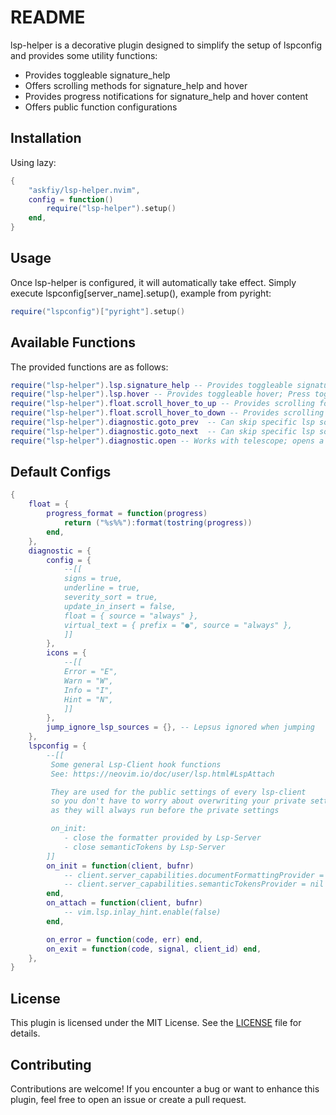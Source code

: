 # README

lsp-helper is a decorative plugin designed to simplify the setup of lspconfig and provides some utility functions:

- Provides toggleable signature_help
- Offers scrolling methods for signature_help and hover
- Provides progress notifications for signature_help and hover content
- Offers public function configurations

## Installation

Using lazy:

```lua
{
    "askfiy/lsp-helper.nvim",
    config = function()
        require("lsp-helper").setup()
    end,
}
```

## Usage

Once lsp-helper is configured, it will automatically take effect. Simply execute lspconfig\[server_name\].setup(), example from pyright:

```lua
require("lspconfig")["pyright"].setup()
```

## Available Functions

The provided functions are as follows:

```lua
require("lsp-helper").lsp.signature_help -- Provides toggleable signature_help; press once to open, press twice to close
require("lsp-helper").lsp.hover -- Provides toggleable hover; Press toggleable hover once, press to focus twice, and press to close three times
require("lsp-helper").float.scroll_hover_to_up -- Provides scrolling for signature_help and hover
require("lsp-helper").float.scroll_hover_to_down -- Provides scrolling for signature_help and hover
require("lsp-helper").diagnostic.goto_prev  -- Can skip specific lsp sources
require("lsp-helper").diagnostic.goto_next  -- Can skip specific lsp sources
require("lsp-helper").diagnostic.open -- Works with telescope; opens a floating window if there is a diagnostic under the cursor, otherwise opens workspace diagnostics
```

## Default Configs

```lua
{
    float = {
        progress_format = function(progress)
            return ("%s%%"):format(tostring(progress))
        end,
    },
    diagnostic = {
        config = {
            --[[
            signs = true,
            underline = true,
            severity_sort = true,
            update_in_insert = false,
            float = { source = "always" },
            virtual_text = { prefix = "●", source = "always" },
            ]]
        },
        icons = {
            --[[
            Error = "E",
            Warn = "W",
            Info = "I",
            Hint = "N",
            ]]
        },
        jump_ignore_lsp_sources = {}, -- Lepsus ignored when jumping
    },
    lspconfig = {
        --[[
         Some general Lsp-Client hook functions
         See: https://neovim.io/doc/user/lsp.html#LspAttach

         They are used for the public settings of every lsp-client
         so you don't have to worry about overwriting your private settings
         as they will always run before the private settings

         on_init:
            - close the formatter provided by Lsp-Server
            - close semanticTokens by Lsp-Server
        ]]
        on_init = function(client, bufnr)
            -- client.server_capabilities.documentFormattingProvider = false
            -- client.server_capabilities.semanticTokensProvider = nil
        end,
        on_attach = function(client, bufnr)
            -- vim.lsp.inlay_hint.enable(false)
        end,

        on_error = function(code, err) end,
        on_exit = function(code, signal, client_id) end,
    },
}
```

## License

This plugin is licensed under the MIT License. See the [LICENSE](https://github.com/askfiy/lsp-helper.nvim/blob/master/LICENSE) file for details.

## Contributing

Contributions are welcome! If you encounter a bug or want to enhance this plugin, feel free to open an issue or create a pull request.
